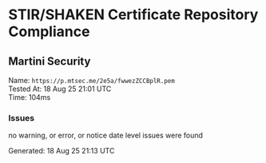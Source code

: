 # STIR/SHAKEN Certificate Repository Compliance

## Martini Security

Name: `https://p.mtsec.me/2e5a/fwwezZCCBplR.pem`\
Tested At: 18 Aug 25 21:01 UTC\
Time: 104ms

### Issues

no warning, or error, or notice date level issues were found

Generated: 18 Aug 25 21:13 UTC